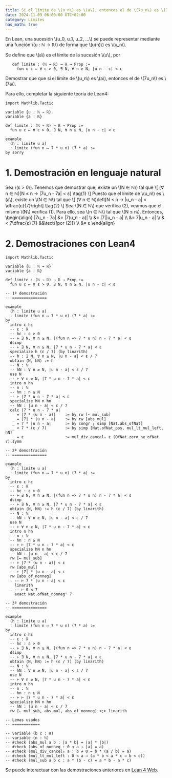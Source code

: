 ```yaml
---
title: Si el límite de \(u_n\) es \(a\), entonces el de \(7u_n\) es \(7a\)
date: 2024-11-09 06:00:00 UTC+02:00
category: Límites
has_math: true
---
```


En Lean, una sucesión \\(u_0, u_1, u_2, ...\\) se puede representar mediante una función \\(u : ℕ → ℝ\\) de forma que \\(u(n)\\) es \\(u_n\\).

Se define que \\(a\\) es el límite de la sucesión \\(u\\), por
~~~lean
   def limite : (ℕ → ℝ) → ℝ → Prop :=
     fun u c ↦ ∀ ε > 0, ∃ N, ∀ n ≥ N, |u n - c| < ε
~~~

Demostrar que que si el límite de \\(u_n\\) es \\(a\\), entonces el de \\(7u_n\\) es \\(7a\\).

Para ello, completar la siguiente teoría de Lean4:

~~~lean
import Mathlib.Tactic

variable {u : ℕ → ℝ}
variable {a : ℝ}

def limite : (ℕ → ℝ) → ℝ → Prop :=
  fun u c ↦ ∀ ε > 0, ∃ N, ∀ n ≥ N, |u n - c| < ε

example
  (h : limite u a)
  : limite (fun n ↦ 7 * u n) (7 * a) :=
by sorry
~~~
<!-- TEASER_END -->

# 1. Demostración en lenguaje natural

Sea \\(ε > 0\\). Tenemos que demostrar que, existe un \\(N ∈ ℕ\\) tal que
\\[ (∀ n ∈ ℕ)[N ≤ n → |7u_n - 7a| < ε] \\tag{1} \\]
Puesto que el límite de \\(u_n\\) es \\(a\\), existe un \\(N ∈ ℕ\\) tal que
\\[ (∀ n ∈ ℕ)\\left[N ≤ n → |u_n - a| < \\dfrac{ε}{7}\\right] \\tag{2} \\]
Sea \\(N ∈ ℕ\\) que verifica (2), veamos que el mismo \\(N\\) verifica (1). Para ello, sea \\(n ∈ ℕ\\) tal que \\(N ≤ n\\). Entonces,
\\begin{align}
   |7u_n - 7a| &= |7(u_n - a)|         \\\\
               &= |7||u_n - a|         \\\\
               &= 7|u_n - a|           \\\\
               &< 7\\dfrac{ε}{7}        &&\\text{[por (2)]} \\\\
               &= ε
\\end{align}

# 2. Demostraciones con Lean4

~~~lean
import Mathlib.Tactic

variable {u : ℕ → ℝ}
variable {a : ℝ}

def limite : (ℕ → ℝ) → ℝ → Prop :=
  fun u c ↦ ∀ ε > 0, ∃ N, ∀ n ≥ N, |u n - c| < ε

-- 1ª demostración
-- ===============

example
  (h : limite u a)
  : limite (fun n ↦ 7 * u n) (7 * a) :=
by
  intro ε hε
  -- ε : ℝ
  -- hε : ε > 0
  -- ⊢ ∃ N, ∀ n ≥ N, |(fun n => 7 * u n) n - 7 * a| < ε
  dsimp
  -- ⊢ ∃ N, ∀ n ≥ N, |7 * u n - 7 * a| < ε
  specialize h (ε / 7) (by linarith)
  -- h : ∃ N, ∀ n ≥ N, |u n - a| < ε / 7
  obtain ⟨N, hN⟩ := h
  -- N : ℕ
  -- hN : ∀ n ≥ N, |u n - a| < ε / 7
  use N
  -- ⊢ ∀ n ≥ N, |7 * u n - 7 * a| < ε
  intro n hn
  -- n : ℕ
  -- hn : n ≥ N
  -- ⊢ |7 * u n - 7 * a| < ε
  specialize hN n hn
  -- hN : |u n - a| < ε / 7
  calc |7 * u n - 7 * a|
     = |7 * (u n - a)|    := by rw [← mul_sub]
   _ = |7| * |u n - a|    := by rw [abs_mul]
   _ = 7 * |u n - a|      := by congr ; simp [Nat.abs_ofNat]
   _ < 7 * (ε / 7)        := by simp [Nat.ofNat_pos, mul_lt_mul_left, hN]
   _ = ε                  := mul_div_cancel₀ ε (OfNat.zero_ne_ofNat 7).symm

-- 2ª demostración
-- ===============

example
  (h : limite u a)
  : limite (fun n ↦ 7 * u n) (7 * a) :=
by
  intro ε hε
  -- ε : ℝ
  -- hε : ε > 0
  -- ⊢ ∃ N, ∀ n ≥ N, |(fun n => 7 * u n) n - 7 * a| < ε
  dsimp
  -- ⊢ ∃ N, ∀ n ≥ N, |7 * u n - 7 * a| < ε
  obtain ⟨N, hN⟩ := h (ε / 7) (by linarith)
  -- N : ℕ
  -- hN : ∀ n ≥ N, |u n - a| < ε / 7
  use N
  -- ⊢ ∀ n ≥ N, |7 * u n - 7 * a| < ε
  intro n hn
  -- n : ℕ
  -- hn : n ≥ N
  -- ⊢ ⊢ |7 * u n - 7 * a| < ε
  specialize hN n hn
  -- hN : |u n - a| < ε / 7
  rw [← mul_sub]
  -- ⊢ |7 * (u n - a)| < ε
  rw [abs_mul]
  -- ⊢ |7| * |u n - a| < ε
  rw [abs_of_nonneg]
  . -- ⊢ 7 * |u n - a| < ε
    linarith
  . -- ⊢ 0 ≤ 7
    exact Nat.ofNat_nonneg' 7

-- 3ª demostración
-- ===============

example
  (h : limite u a)
  : limite (fun n ↦ 7 * u n) (7 * a) :=
by
  intro ε hε
  -- ε : ℝ
  -- hε : ε > 0
  -- ⊢ ∃ N, ∀ n ≥ N, |(fun n => 7 * u n) n - 7 * a| < ε
  dsimp
  -- ⊢ ∃ N, ∀ n ≥ N, |7 * u n - 7 * a| < ε
  obtain ⟨N, hN⟩ := h (ε / 7) (by linarith)
  -- N : ℕ
  -- hN : ∀ n ≥ N, |u n - a| < ε / 7
  use N
  -- ⊢ ∀ n ≥ N, |7 * u n - 7 * a| < ε
  intro n hn
  -- n : ℕ
  -- hn : n ≥ N
  -- ⊢ ⊢ |7 * u n - 7 * a| < ε
  specialize hN n hn
  -- hN : |u n - a| < ε / 7
  rw [← mul_sub, abs_mul, abs_of_nonneg] <;> linarith

-- Lemas usados
-- ============

-- variable (b c : ℝ)
-- variable (n : ℕ)
-- #check (abs_mul a b : |a * b| = |a| * |b|)
-- #check (abs_of_nonneg : 0 ≤ a → |a| = a)
-- #check (mul_div_cancel₀ a : b ≠ 0 → b * (a / b) = a)
-- #check (mul_lt_mul_left : 0 < a → (a * b < a * c ↔ b < c))
-- #check (mul_sub a b c : a * (b - c) = a * b - a * c)
~~~

Se puede interactuar con las demostraciones anteriores en [Lean 4 Web](https://live.lean-lang.org/#url=https://raw.githubusercontent.com/jaalonso/Calculemus2_es/main/src/Limite_de_7u.lean).
